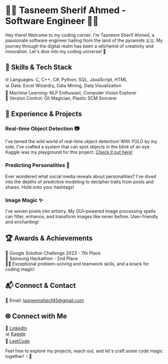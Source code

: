 # 👩‍💻 Tasneem Sherif Ahmed - Software Engineer 👩‍💻

Hey there! Welcome to my coding corner. I'm Tasneem Sherif Ahmed, a passionate software engineer hailing from the land of the pyramids 🇪🇬. My journey through the digital realm has been a whirlwind of creativity and innovation. Let's dive into my coding universe! 🚀

## 🔧 Skills & Tech Stack

🌐 Languages: C, C++, C#, Python, SQL, JavaScript, HTML  
📊 Data: Excel Wizardry, Data Mining, Data Visualization  
🤖 Machine Learning: NLP Enthusiast, Computer Vision Explorer  
🔑 Version Control: Git Magician, Plastic SCM Sorcerer  

## 🚀 Experience & Projects

### Real-time Object Detection 📷
I've tamed the wild world of real-time object detection! With YOLO by my side, I've crafted a system that can spot objects in the blink of an eye. Kaggle was my playground for this project. [Check it out here!](https://www.kaggle.com/datasets/tasneemsherif/pepsi-with-yolov5-format)

### Predicting Personalities 🤔
Ever wondered what social media reveals about personalities? I've dived into the depths of predictive modeling to decipher traits from posts and shares. Hold onto your hashtags!

### Image Magic ✨
I've woven pixels into artistry. My GUI-powered image processing spells can filter, enhance, and transform images like never before. User-friendly and enchanting!

## 🏆 Awards & Achievements

🏅 Google Solution Challenge 2023 - 7th Place  
🥈 Samsung Hackathon - 2nd Place  
🧙‍♀️ Exceptional problem-solving and teamwork skills, and a knack for coding magic!

## 📬 Connect & Contact

📧 Email: tasneemsherif45@gmail.com  

## 🌐 Connect with Me

🔗 [LinkedIn](https://www.linkedin.com/in/tasnem-sherif/)  
📊 [Kaggle](https://www.kaggle.com/tasneemsherif)  
🧠 [LeetCode](https://leetcode.com/TasneemSherif/)

Feel free to explore my projects, reach out, and let's craft some code magic together! ✨🦄

<!--
**Tasneemsherif/Tasneemsherif** is a ✨ _special_ ✨ repository because its `README.md` (this file) appears on your GitHub profile.

Here are some ideas to get you started:

- 🔭 I’m currently working on ...
- 🌱 I’m currently learning ...
- 👯 I’m looking to collaborate on ...
- 🤔 I’m looking for help with ...
- 💬 Ask me about ...
- 📫 How to reach me: ...
- 😄 Pronouns: ...
- ⚡ Fun fact: ...
-->
